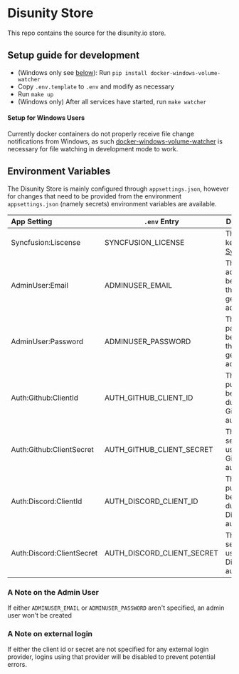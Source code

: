 # Disunity Store
This repo contains the source for the disunity.io store.

## Setup guide for development
 * (Windows only see [below](#setup-for-windows-users)): Run `pip install docker-windows-volume-watcher`
 * Copy `.env.template` to `.env` and modify as necessary
 * Run `make up`
 * (Windows only) After all services have started, run `make watcher`

#### Setup for Windows Users
 Currently docker containers do not properly receive file change notifications from
 Windows, as such [docker-windows-volume-watcher](https://github.com/merofeev/docker-windows-volume-watcher) is necessary for file watching in development mode to work.


## Environment Variables
The Disunity Store is mainly configured through `appsettings.json`, however for
changes that need to be provided from the environment `appsettings.json` (namely secrets)
environment variables are available.

|        App Setting        |        `.env` Entry        | Description                                                   |
|:--------------------------|----------------------------|---------------------------------------------------------------|
| Syncfusion:Liscense       | SYNCFUSION_LICENSE         | The license key for [Syncfusion](https://www.syncfusion.com)  |
| AdminUser:Email           | ADMINUSER_EMAIL            | The email address to be used for the generated admin user     |
| AdminUser:Password        | ADMINUSER_PASSWORD         | The password to be used for the generated admin user          |
| Auth:Github:ClientId      | AUTH_GITHUB_CLIENT_ID      | The OAUTH public id to be used during Github authentiaion     |
| Auth:Github:ClientSecret  | AUTH_GITHUB_CLIENT_SECRET  | The OAUTH secret to be used during Github authentiaion        |
| Auth:Discord:ClientId     | AUTH_DISCORD_CLIENT_ID     | The OAUTH public id to be used during Discord authentiaion    |
| Auth:Discord:ClientSecret | AUTH_DISCORD_CLIENT_SECRET | The OAUTH secret to be used during Discord authentiaion       |

### A Note on the Admin User
If either `ADMINUSER_EMAIL` or `ADMINUSER_PASSWORD` aren't specified, an admin user won't be created

### A Note on external login
If either the client id or secret are not specified for any external login provider,
logins using that provider will be disabled to prevent potential errors.

